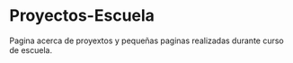# Proyectos-Escuela
Pagina acerca de proyextos y pequeñas paginas realizadas durante curso de escuela.
